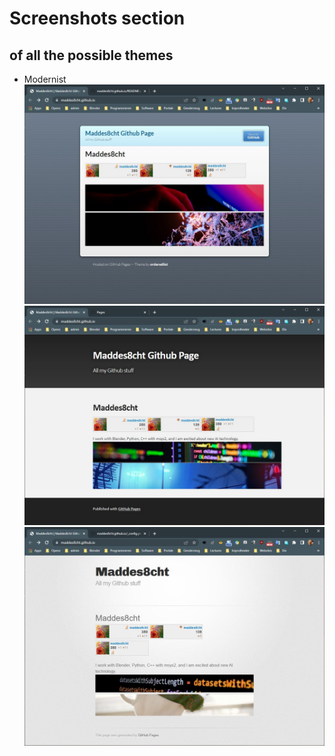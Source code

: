 # Screenshots section
## of all the possible themes


* Modernist![Modernist](./screenshots/Modernist.jpg)
![Slate](./screenshots/Slate.jpg)
![Tactile](./screenshots/Tactile.jpg)

